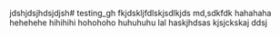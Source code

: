 jdshjdsjhdsjdjsh# testing_gh
fkjdskljfdlskjsdlkjds
md,sdkfdk
hahahaha
hehehehe
hihihihi
hohohoho
huhuhuhu
lal
haskjhdsas
kjsjckskaj
ddsj
